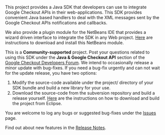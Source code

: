 This project provides a Java SDK that developers can use to integrate Google Checkout APIs in their web-applications. This SDK provides convenient Java based handlers to deal with the XML messages sent by the Google Checkout APIs notifications and callbacks.

We also provide a plugin module for the NetBeans IDE that provides a wizard driven interface to integrate the SDK in any Web project. [Here](http://code.google.com/p/google-checkout-java-sdk/wiki/NetBeansModule) are instructions to download and install this NetBeans module.

This is a **Community-supported** project. Post your questions related to using this SDK under the **Java & Google Checkout API** section of the [Google Checkout Developers Forum](http://groups.google.com/group/google-checkout-developers-forum). We intend to occasionally release a minor update with bug-fixes. If you need a bug-fix urgently and can not wait for the update release, you have two options:

  1. Modify the source-code available under the project/ directory of your SDK bundle and build a new library for your use.
  1. Download the source-code from the subversion repository and build a release yourself. [Here](http://code.google.com/p/google-checkout-java-sdk/wiki/EclipseProjectSetup) are the instructions on how to download and build the project from Eclipse.

You are welcome to log any bugs or suggested bug-fixes under the [Issues](http://code.google.com/p/google-checkout-java-sdk/issues/list) page.

Find out about new features in the [Release Notes](http://google-checkout-java-sdk.googlecode.com/svn/trunk/sdk/docs/release-notes.html).
